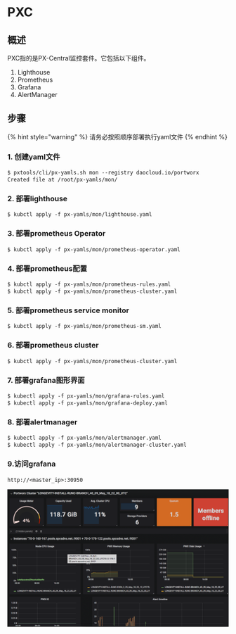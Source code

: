 # PXC

## 概述 <a id="overview"></a>

PXC指的是PX-Central监控套件。它包括以下组件。

1. Lighthouse
2. Prometheus
3. Grafana
4. AlertManager

## 步骤 <a id="steps"></a>

{% hint style="warning" %}
请务必按照顺序部署执行yaml文件
{% endhint %}

### 1. 创建yaml文件

```text
$ pxtools/cli/px-yamls.sh mon --registry daocloud.io/portworx 
Created file at /root/px-yamls/mon/
```

### 2. 部署lighthouse

```text
$ kubctl apply -f px-yamls/mon/lighthouse.yaml
```

### 3. 部署prometheus Operator

```text
$ kubctl apply -f px-yamls/mon/prometheus-operator.yaml
```

### 4. 部署prometheus配置

```text
$ kubctl apply -f px-yamls/mon/prometheus-rules.yaml
$ kubctl apply -f px-yamls/mon/prometheus-cluster.yaml
```

### 5. 部署prometheus service monitor

```text
$ kubctl apply -f px-yamls/mon/prometheus-sm.yaml
```

### 6. 部署prometheus cluster

```text
$ kubctl apply -f px-yamls/mon/prometheus-cluster.yaml
```

### 7. 部署grafana图形界面

```text
$ kubectl apply -f px-yamls/mon/grafana-rules.yaml
$ kubectl apply -f px-yamls/mon/grafana-deploy.yaml
```

### 8. 部署alertmanager

```text
$ kubectl apply -f px-yamls/mon/alertmanager.yaml
$ kubectl apply -f px-yamls/mon/alertmanager-cluster.yaml
```

### 9.访问grafana

`http://<master_ip>:30950`

![](../.gitbook/assets/image%20%282%29.png)

